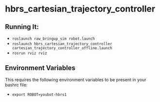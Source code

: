 hbrs_cartesian_trajectory_controller
====================================

## Running It:
* `roslaunch raw_bringup_sim robot.launch`
* `roslaunch hbrs_cartesian_trajectory_controller cartesian_trajectory_controller_offline.launch`
* `rosrun rviz rviz`


## Environment Variables
This requires the following environment variables to be present in your bashrc file: 
* `export ROBOT=youbot-hbrs1`
